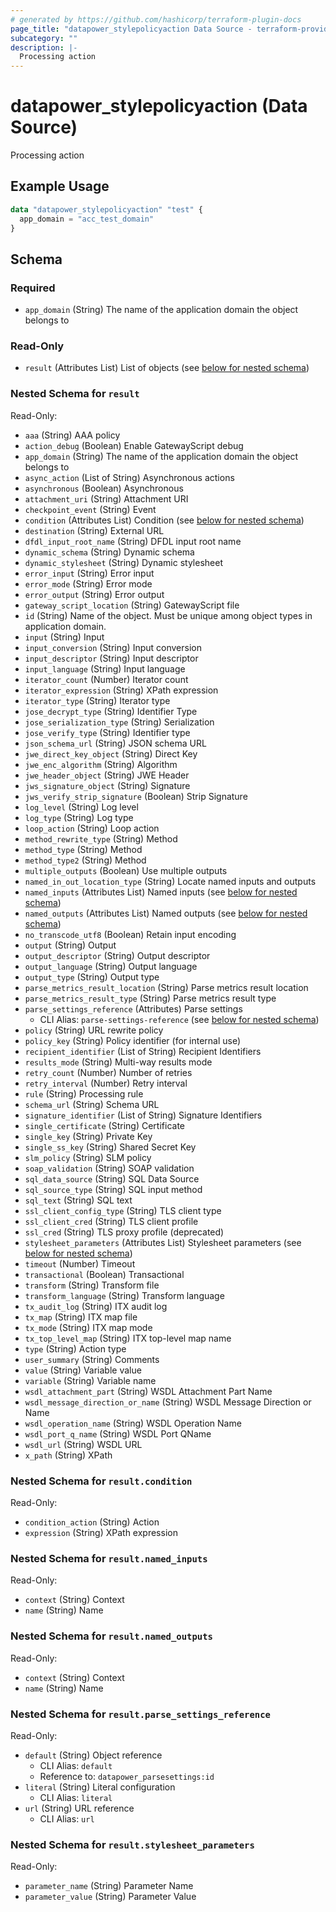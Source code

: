 ```yaml
---
# generated by https://github.com/hashicorp/terraform-plugin-docs
page_title: "datapower_stylepolicyaction Data Source - terraform-provider-datapower"
subcategory: ""
description: |-
  Processing action
---
```


# datapower_stylepolicyaction (Data Source)

Processing action

## Example Usage

```terraform
data "datapower_stylepolicyaction" "test" {
  app_domain = "acc_test_domain"
}
```

<!-- schema generated by tfplugindocs -->
## Schema

### Required

- `app_domain` (String) The name of the application domain the object belongs to

### Read-Only

- `result` (Attributes List) List of objects (see [below for nested schema](#nestedatt--result))

<a id="nestedatt--result"></a>
### Nested Schema for `result`

Read-Only:

- `aaa` (String) AAA policy
- `action_debug` (Boolean) Enable GatewayScript debug
- `app_domain` (String) The name of the application domain the object belongs to
- `async_action` (List of String) Asynchronous actions
- `asynchronous` (Boolean) Asynchronous
- `attachment_uri` (String) Attachment URI
- `checkpoint_event` (String) Event
- `condition` (Attributes List) Condition (see [below for nested schema](#nestedatt--result--condition))
- `destination` (String) External URL
- `dfdl_input_root_name` (String) DFDL input root name
- `dynamic_schema` (String) Dynamic schema
- `dynamic_stylesheet` (String) Dynamic stylesheet
- `error_input` (String) Error input
- `error_mode` (String) Error mode
- `error_output` (String) Error output
- `gateway_script_location` (String) GatewayScript file
- `id` (String) Name of the object. Must be unique among object types in application domain.
- `input` (String) Input
- `input_conversion` (String) Input conversion
- `input_descriptor` (String) Input descriptor
- `input_language` (String) Input language
- `iterator_count` (Number) Iterator count
- `iterator_expression` (String) XPath expression
- `iterator_type` (String) Iterator type
- `jose_decrypt_type` (String) Identifier Type
- `jose_serialization_type` (String) Serialization
- `jose_verify_type` (String) Identifier type
- `json_schema_url` (String) JSON schema URL
- `jwe_direct_key_object` (String) Direct Key
- `jwe_enc_algorithm` (String) Algorithm
- `jwe_header_object` (String) JWE Header
- `jws_signature_object` (String) Signature
- `jws_verify_strip_signature` (Boolean) Strip Signature
- `log_level` (String) Log level
- `log_type` (String) Log type
- `loop_action` (String) Loop action
- `method_rewrite_type` (String) Method
- `method_type` (String) Method
- `method_type2` (String) Method
- `multiple_outputs` (Boolean) Use multiple outputs
- `named_in_out_location_type` (String) Locate named inputs and outputs
- `named_inputs` (Attributes List) Named inputs (see [below for nested schema](#nestedatt--result--named_inputs))
- `named_outputs` (Attributes List) Named outputs (see [below for nested schema](#nestedatt--result--named_outputs))
- `no_transcode_utf8` (Boolean) Retain input encoding
- `output` (String) Output
- `output_descriptor` (String) Output descriptor
- `output_language` (String) Output language
- `output_type` (String) Output type
- `parse_metrics_result_location` (String) Parse metrics result location
- `parse_metrics_result_type` (String) Parse metrics result type
- `parse_settings_reference` (Attributes) Parse settings
  - CLI Alias: `parse-settings-reference` (see [below for nested schema](#nestedatt--result--parse_settings_reference))
- `policy` (String) URL rewrite policy
- `policy_key` (String) Policy identifier (for internal use)
- `recipient_identifier` (List of String) Recipient Identifiers
- `results_mode` (String) Multi-way results mode
- `retry_count` (Number) Number of retries
- `retry_interval` (Number) Retry interval
- `rule` (String) Processing rule
- `schema_url` (String) Schema URL
- `signature_identifier` (List of String) Signature Identifiers
- `single_certificate` (String) Certificate
- `single_key` (String) Private Key
- `single_ss_key` (String) Shared Secret Key
- `slm_policy` (String) SLM policy
- `soap_validation` (String) SOAP validation
- `sql_data_source` (String) SQL Data Source
- `sql_source_type` (String) SQL input method
- `sql_text` (String) SQL text
- `ssl_client_config_type` (String) TLS client type
- `ssl_client_cred` (String) TLS client profile
- `ssl_cred` (String) TLS proxy profile (deprecated)
- `stylesheet_parameters` (Attributes List) Stylesheet parameters (see [below for nested schema](#nestedatt--result--stylesheet_parameters))
- `timeout` (Number) Timeout
- `transactional` (Boolean) Transactional
- `transform` (String) Transform file
- `transform_language` (String) Transform language
- `tx_audit_log` (String) ITX audit log
- `tx_map` (String) ITX map file
- `tx_mode` (String) ITX map mode
- `tx_top_level_map` (String) ITX top-level map name
- `type` (String) Action type
- `user_summary` (String) Comments
- `value` (String) Variable value
- `variable` (String) Variable name
- `wsdl_attachment_part` (String) WSDL Attachment Part Name
- `wsdl_message_direction_or_name` (String) WSDL Message Direction or Name
- `wsdl_operation_name` (String) WSDL Operation Name
- `wsdl_port_q_name` (String) WSDL Port QName
- `wsdl_url` (String) WSDL URL
- `x_path` (String) XPath

<a id="nestedatt--result--condition"></a>
### Nested Schema for `result.condition`

Read-Only:

- `condition_action` (String) Action
- `expression` (String) XPath expression


<a id="nestedatt--result--named_inputs"></a>
### Nested Schema for `result.named_inputs`

Read-Only:

- `context` (String) Context
- `name` (String) Name


<a id="nestedatt--result--named_outputs"></a>
### Nested Schema for `result.named_outputs`

Read-Only:

- `context` (String) Context
- `name` (String) Name


<a id="nestedatt--result--parse_settings_reference"></a>
### Nested Schema for `result.parse_settings_reference`

Read-Only:

- `default` (String) Object reference
  - CLI Alias: `default`
  - Reference to: `datapower_parsesettings:id`
- `literal` (String) Literal configuration
  - CLI Alias: `literal`
- `url` (String) URL reference
  - CLI Alias: `url`


<a id="nestedatt--result--stylesheet_parameters"></a>
### Nested Schema for `result.stylesheet_parameters`

Read-Only:

- `parameter_name` (String) Parameter Name
- `parameter_value` (String) Parameter Value
